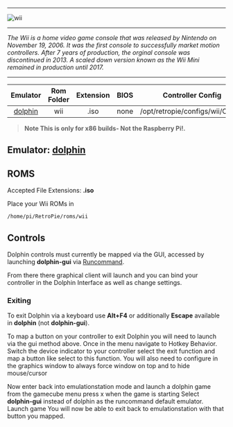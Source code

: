 ***
![wii](https://cloud.githubusercontent.com/assets/10035308/18609217/13ac9b3a-7cba-11e6-990b-bf983afafbbc.png)
***
_The Wii is a home video game console that was released by Nintendo on November 19, 2006. It was the first console to successfully market motion controllers. After 7 years of production, the orginal console was discontinued in 2013. A scaled down version known as the Wii Mini remained in production until 2017._
***

| Emulator | Rom Folder | Extension | BIOS |  Controller Config |
| :---: | :---: | :---: | :---: | :---: |
| [dolphin](https://github.com/dolphin-emu/dolphin.git) | wii  | .iso | none | /opt/retropie/configs/wii/Config |

> **Note This is only for x86 builds- Not the Raspberry Pi!.**

## Emulator: [dolphin](https://github.com/dolphin-emu/dolphin.git)

## ROMS

Accepted File Extensions: **.iso**

Place your Wii ROMs in
```
/home/pi/RetroPie/roms/wii
```
## Controls

Dolphin controls must currently be mapped via the GUI, accessed by launching **dolphin-gui** via [Runcommand](Runcommand).

From there there graphical client will launch and you can bind your controller in the Dolphin Interface as well as change settings.

### Exiting

To exit Dolphin via a keyboard use **Alt+F4** or additionally **Escape** available in **dolphin** (not **dolphin-gui**).

To map a button on your controller to exit Dolphin you will need to launch via the gui method above. 
Once in the menu navigate to Hotkey Behavior.  
Switch the device indicator to your controller
select the exit function and map a button like select to this function.
You will also need to configure in the graphics window to always force window on top and to hide mouse/cursor

Now enter back into emulationstation mode and launch a dolphin game from the gamecube menu
press x when the game is starting
Select **dolphin-gui** instead of dolphin as the runcommand default emulator.
Launch game
You will now be able to exit back to emulationstation with that button you mapped. 
